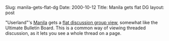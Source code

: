 Slug: manila-gets-flat-dg
Date: 2000-10-12
Title: Manila gets flat DG
layout: post

&quot;Userland&quot;&#39;s <a href="http://manila.userland.com">Manila</a> gets a <a href="http://radiodiscuss.userland.com/discuss/msgReader$2887?y=2000&amp;m=10&amp;d=11">flat discussion group view</a>, somewhat like the Ultimate Bulletin Board. This is a common way of viewing threaded discussion, as it lets you see a whole thread on a page.
